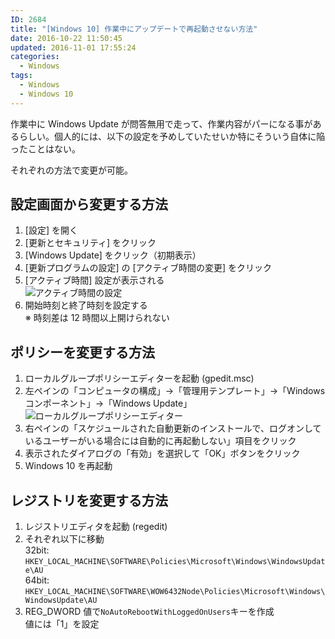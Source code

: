 ```yaml
---
ID: 2684
title: "[Windows 10] 作業中にアップデートで再起動させない方法"
date: 2016-10-22 11:50:45
updated: 2016-11-01 17:55:24
categories:
  - Windows
tags:
  - Windows
  - Windows 10
---
```


作業中に Windows Update が問答無用で走って、作業内容がパーになる事があるらしい。個人的には、以下の設定を予めしていたせいか特にそういう自体に陥ったことはない。

<!--more-->

それぞれの方法で変更が可能。

## 設定画面から変更する方法

1. [設定] を開く
1. [更新とセキュリティ] をクリック
1. [Windows Update] をクリック（初期表示）
1. [更新プログラムの設定] の [アクティブ時間の変更] をクリック
1. [アクティブ時間] 設定が表示される  
   ![アクティブ時間の設定](https://i.imgur.com/FbBYjdP.png)
1. 開始時刻と終了時刻を設定する  
   ※ 時刻差は 12 時間以上開けられない

## ポリシーを変更する方法

1. ローカルグループポリシーエディターを起動 (gpedit.msc)
1. 左ペインの「コンピュータの構成」→「管理用テンプレート」→「Windows コンポーネント」→「Windows Update」  
   ![ローカルグループポリシーエディター](https://i.imgur.com/vyalay3.png)
1. 右ペインの「スケジュールされた自動更新のインストールで、ログオンしているユーザーがいる場合には自動的に再起動しない」項目をクリック
1. 表示されたダイアログの「有効」を選択して「OK」ボタンをクリック
1. Windows 10 を再起動

## レジストリを変更する方法

1. レジストリエディタを起動 (regedit)
1. それぞれ以下に移動  
   32bit: `HKEY_LOCAL_MACHINE\SOFTWARE\Policies\Microsoft\Windows\WindowsUpdate\AU`  
   64bit: `HKEY_LOCAL_MACHINE\SOFTWARE\WOW6432Node\Policies\Microsoft\Windows\WindowsUpdate\AU`
1. REG_DWORD 値で`NoAutoRebootWithLoggedOnUsers`キーを作成  
   値には「1」を設定
